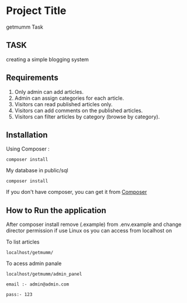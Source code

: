 # Project Title
getmumm Task


## TASK
 creating a simple blogging system

## Requirements 

1. Only admin can add articles.
2. Admin can assign categories for each article.
3. Visitors can read published articles only.
4. Visitors can add comments on the published articles.
5. Visitors can filter articles by category (browse by category).



## Installation
Using Composer :

```
composer install
```


My database in public/sql
```
composer install
```
If you don't have composer, you can get it from [Composer](https://getcomposer.org/)


## How to  Run the application

After composer install remove (.example) from .env.example  and change director permission if use Linux os
you can access from localhost on 

To list articles 

```
localhost/getmumm/
```

To acess admin panale 


```
localhost/getmumm/admin_panel

email :- admin@admin.com

pass:- 123

```




